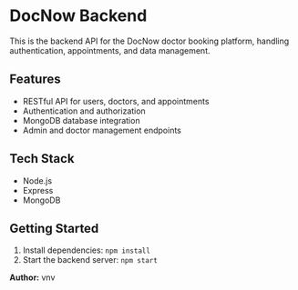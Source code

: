 # DocNow Backend

This is the backend API for the DocNow doctor booking platform, handling authentication, appointments, and data management.

## Features
- RESTful API for users, doctors, and appointments
- Authentication and authorization
- MongoDB database integration
- Admin and doctor management endpoints

## Tech Stack
- Node.js
- Express
- MongoDB

## Getting Started
1. Install dependencies: `npm install`
2. Start the backend server: `npm start`

**Author:** vnv
